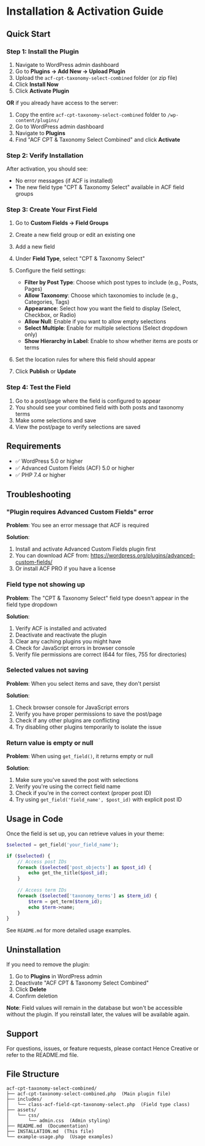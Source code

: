# Installation & Activation Guide

## Quick Start 

### Step 1: Install the Plugin

1. Navigate to WordPress admin dashboard
2. Go to **Plugins → Add New → Upload Plugin**
3. Upload the `acf-cpt-taxonomy-select-combined` folder (or zip file)
4. Click **Install Now**
5. Click **Activate Plugin**

**OR** if you already have access to the server:

1. Copy the entire `acf-cpt-taxonomy-select-combined` folder to `/wp-content/plugins/`
2. Go to WordPress admin dashboard
3. Navigate to **Plugins**
4. Find "ACF CPT & Taxonomy Select Combined" and click **Activate**

### Step 2: Verify Installation

After activation, you should see:
- No error messages (if ACF is installed)
- The new field type "CPT & Taxonomy Select" available in ACF field groups

### Step 3: Create Your First Field

1. Go to **Custom Fields → Field Groups**
2. Create a new field group or edit an existing one
3. Add a new field
4. Under **Field Type**, select "CPT & Taxonomy Select"
5. Configure the field settings:
   - **Filter by Post Type**: Choose which post types to include (e.g., Posts, Pages)
   - **Allow Taxonomy**: Choose which taxonomies to include (e.g., Categories, Tags)
   - **Appearance**: Select how you want the field to display (Select, Checkbox, or Radio)
   - **Allow Null**: Enable if you want to allow empty selections
   - **Select Multiple**: Enable for multiple selections (Select dropdown only)
   - **Show Hierarchy in Label**: Enable to show whether items are posts or terms

6. Set the location rules for where this field should appear
7. Click **Publish** or **Update**

### Step 4: Test the Field

1. Go to a post/page where the field is configured to appear
2. You should see your combined field with both posts and taxonomy terms
3. Make some selections and save
4. View the post/page to verify selections are saved

## Requirements

- ✅ WordPress 5.0 or higher
- ✅ Advanced Custom Fields (ACF) 5.0 or higher  
- ✅ PHP 7.4 or higher

## Troubleshooting

### "Plugin requires Advanced Custom Fields" error

**Problem**: You see an error message that ACF is required

**Solution**: 
1. Install and activate Advanced Custom Fields plugin first
2. You can download ACF from: https://wordpress.org/plugins/advanced-custom-fields/
3. Or install ACF PRO if you have a license

### Field type not showing up

**Problem**: The "CPT & Taxonomy Select" field type doesn't appear in the field type dropdown

**Solution**:
1. Verify ACF is installed and activated
2. Deactivate and reactivate the plugin
3. Clear any caching plugins you might have
4. Check for JavaScript errors in browser console
5. Verify file permissions are correct (644 for files, 755 for directories)

### Selected values not saving

**Problem**: When you select items and save, they don't persist

**Solution**:
1. Check browser console for JavaScript errors
2. Verify you have proper permissions to save the post/page
3. Check if any other plugins are conflicting
4. Try disabling other plugins temporarily to isolate the issue

### Return value is empty or null

**Problem**: When using `get_field()`, it returns empty or null

**Solution**:
1. Make sure you've saved the post with selections
2. Verify you're using the correct field name
3. Check if you're in the correct context (proper post ID)
4. Try using `get_field('field_name', $post_id)` with explicit post ID

## Usage in Code

Once the field is set up, you can retrieve values in your theme:

```php
$selected = get_field('your_field_name');

if ($selected) {
    // Access post IDs
    foreach ($selected['post_objects'] as $post_id) {
        echo get_the_title($post_id);
    }
    
    // Access term IDs
    foreach ($selected['taxonomy_terms'] as $term_id) {
        $term = get_term($term_id);
        echo $term->name;
    }
}
```

See `README.md` for more detailed usage examples.

## Uninstallation

If you need to remove the plugin:

1. Go to **Plugins** in WordPress admin
2. Deactivate "ACF CPT & Taxonomy Select Combined"
3. Click **Delete**
4. Confirm deletion

**Note**: Field values will remain in the database but won't be accessible without the plugin. If you reinstall later, the values will be available again.

## Support

For questions, issues, or feature requests, please contact Hence Creative or refer to the README.md file.

## File Structure

```
acf-cpt-taxonomy-select-combined/
├── acf-cpt-taxonomy-select-combined.php  (Main plugin file)
├── includes/
│   └── class-acf-field-cpt-taxonomy-select.php  (Field type class)
├── assets/
│   └── css/
│       └── admin.css  (Admin styling)
├── README.md  (Documentation)
├── INSTALLATION.md  (This file)
└── example-usage.php  (Usage examples)
```

